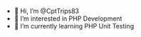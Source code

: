 - 👋 Hi, I’m @CptTrips83
- 👀 I’m interested in PHP Development
- 🌱 I’m currently learning PHP Unit Testing

<!---
CptTrips83/CptTrips83 is a ✨ special ✨ repository because its `README.md` (this file) appears on your GitHub profile.
You can click the Preview link to take a look at your changes.
--->

